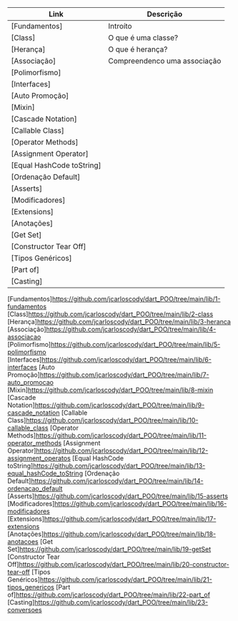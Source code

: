 
| Link | Descrição |
| ------- | -------- |
| [Fundamentos] | Introíto |
| [Class] | O que é uma classe? |
| [Herança] | O que é herança? |
| [Associação] | Compreendenco uma associação |
| [Polimorfismo] |  |
| [Interfaces] |  |
| [Auto Promoção] |  |
| [Mixin] |  |
| [Cascade Notation] |  |
| [Callable Class] |  |
| [Operator Methods] |  |
| [Assignment Operator] |  |
| [Equal HashCode toString] |  |
| [Ordenação Default] |  |
| [Asserts] |  |
| [Modificadores] |  |
| [Extensions] |  |
| [Anotações] |  |
| [Get Set] |  |
| [Constructor Tear Off] |  |
| [Tipos Genéricos] |  |
| [Part of] |  |
| [Casting] |  |



[Fundamentos]<https://github.com/jcarloscody/dart_POO/tree/main/lib/1-fundamentos>
[Class]<https://github.com/jcarloscody/dart_POO/tree/main/lib/2-class>
[Herança]<https://github.com/jcarloscody/dart_POO/tree/main/lib/3-heranca>
[Associação]<https://github.com/jcarloscody/dart_POO/tree/main/lib/4-associacao>
[Polimorfismo]<https://github.com/jcarloscody/dart_POO/tree/main/lib/5-polimorfismo>
[Interfaces]<https://github.com/jcarloscody/dart_POO/tree/main/lib/6-interfaces>
[Auto Promoção]<https://github.com/jcarloscody/dart_POO/tree/main/lib/7-auto_promocao>
[Mixin]<https://github.com/jcarloscody/dart_POO/tree/main/lib/8-mixin>
[Cascade Notation]<https://github.com/jcarloscody/dart_POO/tree/main/lib/9-cascade_notation>
[Callable Class]<https://github.com/jcarloscody/dart_POO/tree/main/lib/10-callable_class>
[Operator Methods]<https://github.com/jcarloscody/dart_POO/tree/main/lib/11-operator_methods>
[Assignment Operator]<https://github.com/jcarloscody/dart_POO/tree/main/lib/12-assignment_operatos>
[Equal HashCode toString]<https://github.com/jcarloscody/dart_POO/tree/main/lib/13-equal_hashCode_toString>
[Ordenação Default]<https://github.com/jcarloscody/dart_POO/tree/main/lib/14-ordenacao_default>
[Asserts]<https://github.com/jcarloscody/dart_POO/tree/main/lib/15-asserts>
[Modificadores]<https://github.com/jcarloscody/dart_POO/tree/main/lib/16-modificadores>
[Extensions]<https://github.com/jcarloscody/dart_POO/tree/main/lib/17-extensions>
[Anotações]<https://github.com/jcarloscody/dart_POO/tree/main/lib/18-anotacoes>
[Get Set]<https://github.com/jcarloscody/dart_POO/tree/main/lib/19-getSet>
[Constructor Tear Off]<https://github.com/jcarloscody/dart_POO/tree/main/lib/20-constructor-tear-off>
[Tipos Genéricos]<https://github.com/jcarloscody/dart_POO/tree/main/lib/21-tipos_genericos>
[Part of]<https://github.com/jcarloscody/dart_POO/tree/main/lib/22-part_of>
[Casting]<https://github.com/jcarloscody/dart_POO/tree/main/lib/23-conversoes>